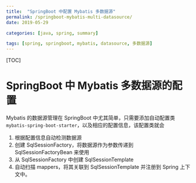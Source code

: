 ```yaml
---
title:  "SpringBoot 中配置 Mybatis 多数据源"
permalink: /springboot-mybatis-multi-datasource/
date: 2019-05-29

categories: [java, spring, summary]

tags: [spring, springboot, mybatis, datasource, 多数据源]
---
```


[TOC]

# SpringBoot 中 Mybatis 多数据源的配置

Mybatis 的数据源管理在 SpringBoot 中尤其简单，只需要添加自动配置类 `mybatis-spring-boot-starter`，以及相应的配置信息，该配置类就会

1. 根据配置信息自动检测数据源
2. 创建 SqlSessionFactory，将数据源作为参数传递到 SqlSessionFactoryBean 来使用
3. 从 SqlSessionFactory 中创建 SqlSessionTemplate
4. 自动扫描 mappers，将其关联到 SqlSessionTemplate 并注册到 Spring 上下文中。

